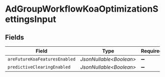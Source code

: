 # AdGroupWorkflowKoaOptimizationSettingsInput


## Fields

| Field                         | Type                          | Required                      | Description                   |
| ----------------------------- | ----------------------------- | ----------------------------- | ----------------------------- |
| `areFutureKoaFeaturesEnabled` | *JsonNullable\<Boolean>*      | :heavy_minus_sign:            | N/A                           |
| `predictiveClearingEnabled`   | *JsonNullable\<Boolean>*      | :heavy_minus_sign:            | N/A                           |